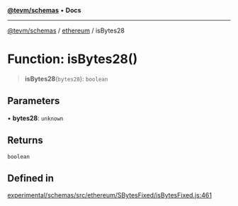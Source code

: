 [**@tevm/schemas**](../../README.md) • **Docs**

***

[@tevm/schemas](../../modules.md) / [ethereum](../README.md) / isBytes28

# Function: isBytes28()

> **isBytes28**(`bytes28`): `boolean`

## Parameters

• **bytes28**: `unknown`

## Returns

`boolean`

## Defined in

[experimental/schemas/src/ethereum/SBytesFixed/isBytesFixed.js:461](https://github.com/qbzzt/tevm-monorepo/blob/main/experimental/schemas/src/ethereum/SBytesFixed/isBytesFixed.js#L461)
